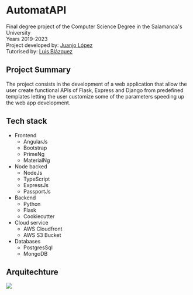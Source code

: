 # AutomatAPI
Final degree project of the Computer Science Degree in the Salamanca's University <br>
Years 2019-2023 <br>
Project developed by: <a href="https://www.linkedin.com/in/juanjo-l%C3%B3pez-g%C3%B3mez-176841223/"> Juanjo López </a> <br>
Tutorised by: <a href="https://www.linkedin.com/in/luisblazquezm/"> Luis Blázquez </a> <br>

## Project Summary
The project consists in the development of a web application that allow the user create functional APIs of Flask, Express and Django from predefined templates
letting the user customize some of the parameters speeding up the web app development.

## Tech stack

- Frontend
  - AngularJs
  - Bootstrap
  - PrimeNg
  - MaterialNg
- Node backed
  - NodeJs
  - TypeScript
  - ExpressJs
  - PassportJs
- Backend
  - Python
  - Flask
  - Cookiecutter
- Cloud service
  - AWS Cloudfront
  - AWS S3 Bucket
- Databases
  - PostgresSql
  - MongoDB

## Arquitechture
<img src="https://github.com/JuanjoLopez19/imagenes/blob/main/Arquitectura.png">


